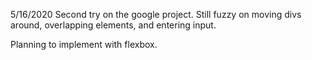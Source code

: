 5/16/2020 Second try on the google project. Still fuzzy on moving divs around, overlapping elements, and entering input. 

Planning to implement with flexbox.